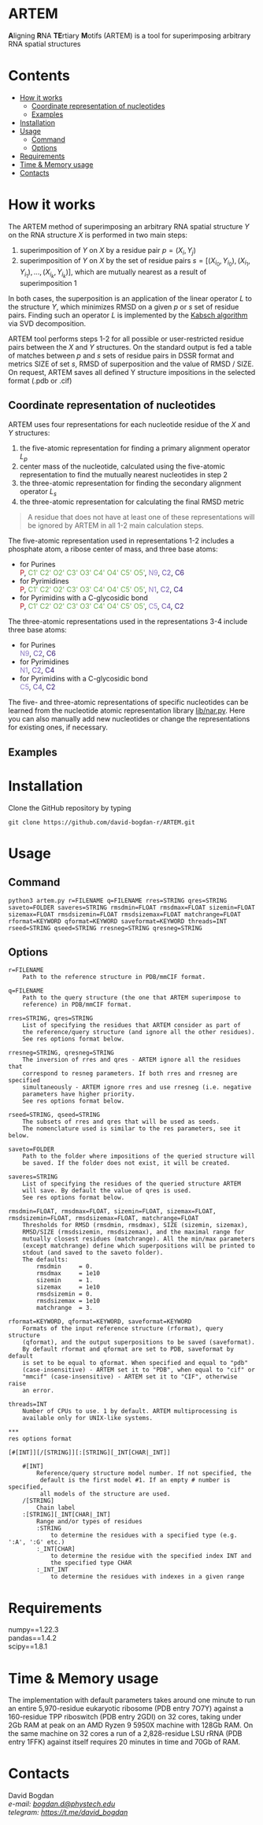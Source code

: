 # ARTEM

**A**ligning **R**NA **TE**rtiary **M**otifs (ARTEM) is a tool for superimposing arbitrary RNA spatial structures

# Contents
<!-- - [ARTEM](#artem)
- [Contents](#contents) -->
- [How it works](#how-it-works)
  - [Coordinate representation of nucleotides](#coordinate-representation-of-nucleotides)
  - [Examples](#examples)
- [Installation](#installation)
- [Usage](#usage)
  - [Command](#command)
  - [Options](#options)
- [Requirements](#requirements)
- [Time & Memory usage](#time--memory-usage)
- [Contacts](#contacts)

# How it works

The ARTEM method of superimposing an arbitrary RNA spatial structure $Y$ on the RNA structure $X$ is performed in two main steps:

1. superimposition of $Y$ on $X$ by a residue pair $p=(X_i, Y_j)$  
2. superimposition of $Y$ on $X$ by the set of residue pairs $s=[(X_{i_0}, Y_{i_0}), (X_{i_1}, Y_{i_1}), ..., (X_{i_k}, Y_{i_k})]$, which are mutually nearest as a result of superimposition 1

In both cases, the superposition is an application of the linear operator $L$ to the structure $Y$, which minimizes RMSD on a given $p$ or $s$ set of residue pairs. Finding such an operator $L$ is implemented by the [Kabsch algorithm](https://en.wikipedia.org/wiki/Kabsch_algorithm) via SVD decomposition.
 
ARTEM tool performs steps 1-2 for all possible or user-restricted residue pairs between the $X$ and $Y$ structures. On the standard output is fed a table of matches between $p$ and $s$ sets of residue pairs in DSSR format and metrics SIZE of set $s$, RMSD of superposition and the value of RMSD / SIZE. On request, ARTEM saves all defined Y structure impositions in the selected format (.pdb or .cif)


## Coordinate representation of nucleotides

ARTEM uses four representations for each nucleotide residue of the $X$ and $Y$ structures:

1. the five-atomic representation for finding a primary alignment operator $L_p$  
2. center mass of the nucleotide, calculated using the five-atomic representation to find the mutually nearest nucleotides in step 2  
3. the three-atomic representation for finding the secondary alignment operator $L_s$  
4. the three-atomic representation for calculating the final RMSD metric  

> A residue that does not have at least one of these representations will be ignored by ARTEM in all 1-2 main calculation steps.

The five-atomic representation used in representations 1-2 includes a phosphate atom, a ribose center of mass, and three base atoms:

- for Purines  
<span style="color:#b00b13">P</span>, <span style="color:#6aa84f ">C1' C2' O2' C3' O3' C4' O4' C5' O5'</span>, <span style="color:#8e7cc3">N9</span>, <span style="color:#674ea7">C2</span>, <span style="color:#351c75">C6</span>
- for Pyrimidines  
<span style="color:#b00b13">P</span>, <span style="color:#6aa84f ">C1' C2' O2' C3' O3' C4' O4' C5' O5'</span>, <span style="color:#8e7cc3">N1</span>, <span style="color:#674ea7">C2</span>, <span style="color:#351c75">C4</span>
- for Pyrimidins with a C-glycosidic bond  
<span style="color:#b00b13">P</span>, <span style="color:#6aa84f ">C1' C2' O2' C3' O3' C4' O4' C5' O5'</span>, <span style="color:#8e7cc3">C5</span>, <span style="color:#674ea7">C4</span>, <span style="color:#351c75">C2</span>

The three-atomic representations used in the representations 3-4 include three base atoms:

- for Purines  
<span style="color:#8e7cc3">N9</span>, <span style="color:#674ea7">C2</span>, <span style="color:#351c75">C6</span>
- for Pyrimidines  
<span style="color:#8e7cc3">N1</span>, <span style="color:#674ea7">C2</span>, <span style="color:#351c75">C4</span>
- for Pyrimidins with a C-glycosidic bond  
<span style="color:#8e7cc3">C5</span>, <span style="color:#674ea7">C4</span>, <span style="color:#351c75">C2</span>


The five- and three-atomic representations of specific nucleotides can be learned from the nucleotide atomic representation library [lib/nar.py](lib/nar.py). Here you can also manually add new nucleotides or change the representations for existing ones, if necessary. 

## Examples

# Installation
Clone the GitHub repository by typing

    git clone https://github.com/david-bogdan-r/ARTEM.git

# Usage
## Command

    python3 artem.py r=FILENAME q=FILENAME rres=STRING qres=STRING saveto=FOLDER saveres=STRING rmsdmin=FLOAT rmsdmax=FLOAT sizemin=FLOAT sizemax=FLOAT rmsdsizemin=FLOAT rmsdsizemax=FLOAT matchrange=FLOAT rformat=KEYWORD qformat=KEYWORD saveformat=KEYWORD threads=INT rseed=STRING qseed=STRING rresneg=STRING qresneg=STRING

## Options

    r=FILENAME
        Path to the reference structure in PDB/mmCIF format.

    q=FILENAME
        Path to the query structure (the one that ARTEM superimpose to  
        reference) in PDB/mmCIF format.

    rres=STRING, qres=STRING
        List of specifying the residues that ARTEM consider as part of  
        the reference/query structure (and ignore all the other residues).
        See res options format below.

    rresneg=STRING, qresneg=STRING
        The inversion of rres and qres - ARTEM ignore all the residues that  
        correspond to resneg parameters. If both rres and rresneg are specified  
        simultaneously - ARTEM ignore rres and use rresneg (i.e. negative  
        parameters have higher priority.
        See res options format below.

    rseed=STRING, qseed=STRING
        The subsets of rres and qres that will be used as seeds.  
        The nomenclature used is similar to the res parameters, see it below.

    saveto=FOLDER
        Path to the folder where impositions of the queried structure will  
        be saved. If the folder does not exist, it will be created.

    saveres=STRING
        List of specifying the residues of the queried structure ARTEM  
        will save. By default the value of qres is used.
        See res options format below.

    rmsdmin=FLOAT, rmsdmax=FLOAT, sizemin=FLOAT, sizemax=FLOAT,  
    rmsdsizemin=FLOAT, rmsdsizemax=FLOAT, matchrange=FLOAT  
        Thresholds for RMSD (rmsdmin, rmsdmax), SIZE (sizemin, sizemax),  
        RMSD/SIZE (rmsdsizemin, rmsdsizemax), and the maximal range for  
        mutually closest residues (matchrange). All the min/max parameters  
        (except matchrange) define which superpositions will be printed to  
        stdout (and saved to the saveto folder).  
        The defaults:
            rmsdmin     = 0.
            rmsdmax     = 1e10
            sizemin     = 1.
            sizemax     = 1e10
            rmsdsizemin = 0.
            rmsdsizemax = 1e10
            matchrange  = 3.

    rformat=KEYWORD, qformat=KEYWORD, saveformat=KEYWORD
        Formats of the input reference structure (rformat), query structure  
        (qformat), and the output superpositions to be saved (saveformat).  
        By default rformat and qformat are set to PDB, saveformat by default  
        is set to be equal to qformat. When specified and equal to "pdb"  
        (case-insensitive) - ARTEM set it to "PDB", when equal to "cif" or  
        "mmcif" (case-insensitive) - ARTEM set it to "CIF", otherwise raise  
        an error.

    threads=INT
        Number of CPUs to use. 1 by default. ARTEM multiprocessing is  
        available only for UNIX-like systems.

    ***
    res options format

    [#[INT]][/[STRING]][:[STRING][_INT[CHAR|_INT]]
    
        #[INT]
            Reference/query structure model number. If not specified, the 
             default is the first model #1. If an empty # number is specified,  
             all models of the structure are used.
        /[STRING]
            Chain label
        :[STRING][_INT[CHAR|_INT]
            Range and/or types of residues
            :STRING
                to determine the residues with a specified type (e.g. ':A', ':G' etc.)
            :_INT[CHAR]
                to determine the residue with the specified index INT and  
                the specified type CHAR
            :_INT_INT
                to determine the residues with indexes in a given range



# Requirements
numpy==1.22.3  
pandas==1.4.2  
scipy==1.8.1  

# Time & Memory usage
The implementation with default parameters takes around one minute to run an entire 5,970-residue eukaryotic ribosome (PDB entry 7O7Y) against a 160-residue TPP riboswitch (PDB entry 2GDI) on 32 cores, taking under 2Gb RAM at peak on an AMD Ryzen 9 5950X machine with 128Gb RAM. On the same machine on 32 cores a run of a 2,828-residue LSU rRNA (PDB entry 1FFK) against itself requires 20 minutes in time and 70Gb of RAM.

# Contacts

David Bogdan  
*e-mail: bogdan.d@phystech.edu*  
*telegram: https://t.me/david_bogdan*